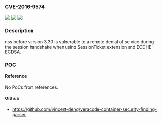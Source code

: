 ### [CVE-2016-9574](https://cve.mitre.org/cgi-bin/cvename.cgi?name=CVE-2016-9574)
![](https://img.shields.io/static/v1?label=Product&message=nss&color=blue)
![](https://img.shields.io/static/v1?label=Version&message=n%2Fa&color=blue)
![](https://img.shields.io/static/v1?label=Vulnerability&message=CWE-325&color=brighgreen)

### Description

nss before version 3.30 is vulnerable to a remote denial of service during the session handshake when using SessionTicket extension and ECDHE-ECDSA.

### POC

#### Reference
No PoCs from references.

#### Github
- https://github.com/vincent-deng/veracode-container-security-finding-parser

